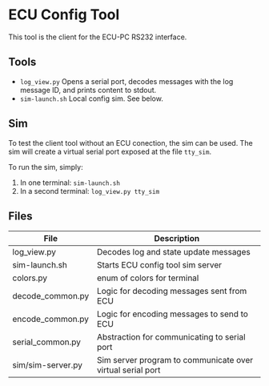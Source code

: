 # ECU Config Tool

This tool is the client for the ECU-PC RS232 interface.

## Tools

 * `log_view.py` Opens a serial port, decodes messages with the log message ID, and prints content to stdout.
 * `sim-launch.sh` Local config sim. See below.

## Sim

To test the client tool without an ECU conection, the sim can be used. The sim will create a virtual serial port exposed at the file `tty_sim`.

To run the sim, simply:

1. In one terminal: `sim-launch.sh`
2. In a second terminal: `log_view.py tty_sim`

## Files

| File | Description |
| ---- | ----------- |
| log_view.py | Decodes log and state update messages |
| sim-launch.sh | Starts ECU config tool sim server |
| colors.py | enum of colors for terminal |
| decode_common.py | Logic for decoding messages sent from ECU |
| encode_common.py | Logic for encoding messages to send to ECU |
| serial_common.py | Abstraction for communicating to serial port |
| sim/sim-server.py | Sim server program to communicate over virtual serial port |
